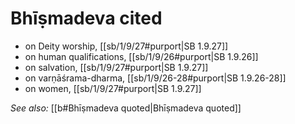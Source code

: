 # Bhīṣmadeva cited

* on Deity worship, [[sb/1/9/27#purport|SB 1.9.27]]
* on human qualifications, [[sb/1/9/26#purport|SB 1.9.26]]
* on salvation, [[sb/1/9/27#purport|SB 1.9.27]]
* on varṇāśrama-dharma, [[sb/1/9/26-28#purport|SB 1.9.26-28]]
* on women, [[sb/1/9/27#purport|SB 1.9.27]]

*See also:* [[b#Bhīṣmadeva quoted|Bhīṣmadeva quoted]]
